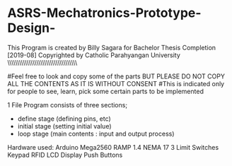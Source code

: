 # ASRS-Mechatronics-Prototype-Design-

This Program is created by Billy Sagara for Bachelor Thesis Completion
       [2019-08] Copyrighted by Catholic Parahyangan University 
\\\\\\\\\\\\\\\\\\\\\\\\\\\\\\\\\\\\\\\\\\\\\\\\\\\\\\\\\\\\\\\\\\\\\\\

#Feel free to look and copy some of the parts BUT PLEASE DO NOT COPY ALL THE CONTENTS AS IT IS WITHOUT CONSENT
#This is indicated only for people to see, learn, pick some certain parts to be implemented

1 File Program consists of three sections;
- define stage (defining pins, etc)
- initial stage (setting initial value)
- loop stage (main contents : input and output process)

Hardware used:
Arduino Mega2560
RAMP 1.4
NEMA 17
3 Limit Switches
Keypad
RFID
LCD Display
Push Buttons
